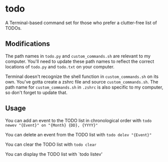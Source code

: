 # todo
A Terminal-based command set for those who prefer a clutter-free list of TODOs. 

## Modifications
The path names in `todo.py` and `custom_commands.sh` are relevant to my computer. You'll need to update these path names to reflect the correct locations of `todo.py` and `todo.txt` on your computer. 

Terminal doesn't recognize the shell function in `custom_commands.sh` on its own. You've gotta create a zshrc file and source `custom_commands.sh`. The path name for `custom_commands.sh` in `.zshrc` is also specific to my computer, so don't forget to update that. 

## Usage

You can add an event to the TODO list in chronological order with `todo newev "{Event}" on "{Month} {DD}, {YYYY}"`

You can delete an event from the TODO list with `todo delev "{Event}"`

You can clear the TODO list with `todo clear`

You can display the TODO list with `todo listev'
